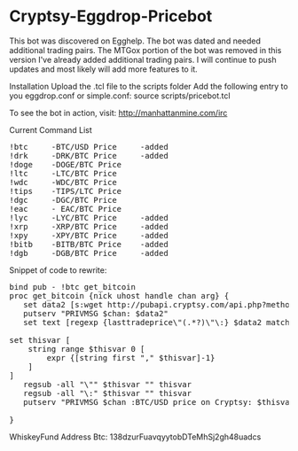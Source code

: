 # Cryptsy-Eggdrop-Pricebot
This bot was discovered on Egghelp.
The bot was dated and needed additional trading pairs.
The MTGox portion of the bot was removed in this version
I've already added additional trading pairs.
I will continue to push updates and most likely will add more features to it.

<bold>Installation</bold>
Upload the .tcl file to the scripts folder
Add the following entry to you eggdrop.conf or simple.conf:
source scripts/pricebot.tcl

To see the bot in action, visit:
http://manhattanmine.com/irc

<bold>Current Command List</bold>
<pre>
!btc     -BTC/USD Price     -added           
!drk     -DRK/BTC Price     -added            
!doge    -DOGE/BTC Price              
!ltc     -LTC/BTC Price                
!wdc     -WDC/BTC Price              
!tips    -TIPS/LTC Price               
!dgc     -DGC/BTC Price
!eac     - EAC/BTC Price
!lyc     -LYC/BTC Price     -added
!xrp     -XRP/BTC Price     -added
!xpy     -XPY/BTC Price     -added
!bitb    -BITB/BTC Price    -added
!dgb     -DGB/BTC Price     -added
</pre>

Snippet of code to rewrite:
<pre>
bind pub - !btc get_bitcoin
proc get_bitcoin {nick uhost handle chan arg} {
   set data2 [s:wget http://pubapi.cryptsy.com/api.php?method=singlemarketdata&marketid=2]
   putserv "PRIVMSG $chan: $data2"
   set text [regexp {lasttradeprice\"(.*?)\"\:} $data2 match thisvar]

set thisvar [
    string range $thisvar 0 [
        expr {[string first "," $thisvar]-1}
    ]
]
   regsub -all "\"" $thisvar "" thisvar
   regsub -all "\:" $thisvar "" thisvar
   putserv "PRIVMSG $chan :BTC/USD price on Cryptsy: $thisvar"

}
</pre>
WhiskeyFund Address Btc: 138dzurFuavqyytobDTeMhSj2gh48uadcs


